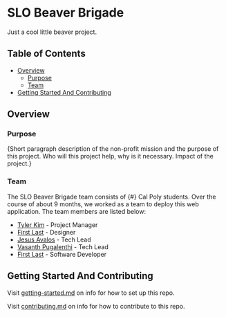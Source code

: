 # SLO Beaver Brigade

Just a cool little beaver project.

## Table of Contents

- [Overview](#overview)
  - [Purpose](#purpose)
  - [Team](#team)
- [Getting Started And Contributing](#getting-started-and-contributing)

## Overview

### Purpose

{Short paragraph description of the non-profit mission and the purpose of this project. Who will this project help, why is it necessary. Impact of the project.}

### Team

The SLO Beaver Brigade team consists of {#} Cal Poly students. Over the course of about 9 months, we worked as a team to deploy this web application. The team members are listed below:

- [Tyler Kim](https://www.linkedin.com/) - Project Manager
- [First Last](https://www.linkedin.com/) - Designer
- [Jesus Avalos](https://www.linkedin.com/) - Tech Lead
- [Vasanth Pugalenthi](https://www.linkedin.com/) - Tech Lead
- [First Last](https://www.linkedin.com/) - Software Developer

## Getting Started And Contributing

Visit [getting-started.md](docs/getting-started.md) on info for how to set up this repo.

Visit [contributing.md](docs/contributing.md) on info for how to contribute to this repo.
